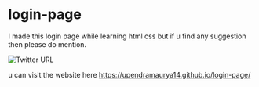 # login-page
I made this login page while learning html css 
but if u find any suggestion then please do mention.

<img alt="Twitter URL" src="https://img.shields.io/twitter/url?style=social&url=https%3A%2F%2Ftwitter.com%2F_UpendraMaurya">


u can visit the website here 
https://upendramaurya14.github.io/login-page/